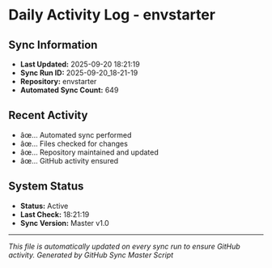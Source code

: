 ﻿# Daily Activity Log - envstarter

## Sync Information
- **Last Updated:** 2025-09-20 18:21:19
- **Sync Run ID:** 2025-09-20_18-21-19
- **Repository:** envstarter
- **Automated Sync Count:** 649

## Recent Activity
- âœ… Automated sync performed
- âœ… Files checked for changes
- âœ… Repository maintained and updated
- âœ… GitHub activity ensured

## System Status
- **Status:** Active
- **Last Check:** 18:21:19
- **Sync Version:** Master v1.0

---
*This file is automatically updated on every sync run to ensure GitHub activity.*
*Generated by GitHub Sync Master Script*
